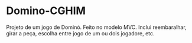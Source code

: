 # Domino-CGHIM
Projeto de um jogo de Dominó. Feito no modelo MVC. Inclui reembaralhar, girar a peça, escolha entre jogo de um ou dois jogadore, etc.
